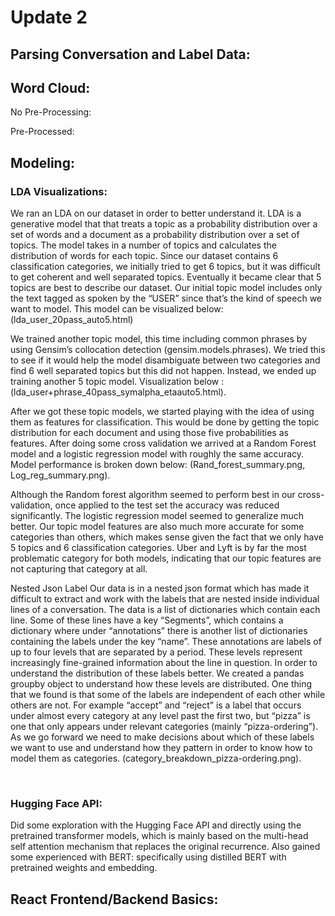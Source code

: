 # Update 2

## Parsing Conversation and Label Data:

## Word Cloud:
No Pre-Processing:

Pre-Processed:

## Modeling:

### LDA Visualizations:

We ran an LDA on our dataset in order to better understand it. LDA is a generative model that that treats a topic as a probability distribution over a set of words and a document as a probability distribution over a set of topics. The model takes in a number of topics and calculates the distribution of words for each topic. Since our dataset contains 6 classification categories, we initially tried to get 6 topics, but it was difficult to get coherent and well separated topics. Eventually it became clear that 5 topics are best to describe our dataset. Our initial topic model includes only the text tagged as spoken by the “USER” since that’s the kind of speech we want to model. This model can be visualized below: (lda_user_20pass_auto5.html)
      
We trained another topic model, this time including common phrases by using Gensim’s collocation detection (gensim.models.phrases). We tried this to see if it would help the model disambiguate between two categories and find 6 well separated topics but this did not happen. Instead, we ended up training another 5 topic model. Visualization below :(lda_user+phrase_40pass_symalpha_etaauto5.html).
      
After we got these topic models, we started playing with the idea of using them as features for classification. This would be done by getting the topic distribution for each document and using those five probabilities as features. After doing some cross validation we arrived at a Random Forest model and a logistic regression model with roughly the same accuracy. Model performance is broken down below: (Rand_forest_summary.png, Log_reg_summary.png).
      
Although the Random forest algorithm seemed to perform best in our cross-validation, once applied to the test set the accuracy was reduced significantly. The logistic regression model seemed to generalize much better. Our topic model features are also much more accurate for some categories than others, which makes sense given the fact that we only have 5 topics and 6 classification categories. Uber and Lyft is by far the most problematic category for both models, indicating that our topic features are not capturing that category at all.
      
Nested Json Label
Our data is in a nested json format which has made it difficult to extract and work with the labels that are nested inside individual lines of a conversation. The data is a list of dictionaries which contain each line. Some of these lines have a key “Segments”, which contains a dictionary where under “annotations” there is another list of dictionaries containing the labels under the key “name”. These annotations are labels of up to four levels that are separated by a period. These levels represent increasingly fine-grained information about the line in question. In order to understand the distribution of these labels better. We created a pandas groupby object to understand how these levels are distributed. One thing that we found is that some of the labels are independent of each other while others are not. For example “accept” and “reject” is a label that occurs under almost every category at any level past the first two, but “pizza” is one that only appears under relevant categories (mainly “pizza-ordering”). As we go forward we need to make decisions about which of these labels we want to use and understand how they pattern in order to know how to model them as categories. (category_breakdown_pizza-ordering.png).

<link rel="stylesheet" type="text/css" href="https://cdn.rawgit.com/bmabey/pyLDAvis/files/ldavis.v1.0.0.css">
​
​
<div id="ldavis_el22271404786905589128431043264" markdown="1"></div>
<script type="text/javascript">
​
var ldavis_el22271404786905589128431043264_data = {"mdsDat": {"x": [-0.05946893421211842, 0.14994697857367012, -0.15476574418095784, 0.011776586641897324, 0.05251111317750878], "y": [0.15854814763869787, -0.05900753669108432, -0.12247632625544343, 0.04622193207234371, -0.02328621676451388], "topics": [1, 2, 3, 4, 5], "cluster": [1, 1, 1, 1, 1], "Freq": [43.68334054416507, 25.439126511431088, 12.146479602150723, 10.60639996315695, 8.124653379096172]}, "tinfo": {"Term": ["uber", "ride", "pizza", "order", "car", "appointment", "tickets", "auto", "movie", "pm", "solutions", "intelligent", "go", "restaurant", "tonight", "large", "lyft", "milk", "see", "much", "take", "table", "showing", "xl", "schedule", "two", "starbucks", "uberx", "get", "theater", "pizza", "milk", "starbucks", "pepperoni", "latte", "iced", "grande", "cream", "cheese", "caramel", "almond", "crust", "large", "mocha", "venti", "sausage", "pizzas", "sauce", "party", "drink", "whipped", "coffee", "white", "statesboro", "onions", "coconut", "bacon", "peppers", "special", "extra", "add", "reservation", "booth", "order", "table", "italian", "restaurant", "pm", "one", "thank", "people", "place", "two", "make", "get", "great", "good", "correct", "let", "go", "oh", "sounds", "fine", "tonight", "sure", "book", "much", "brakes", "noise", "solutions", "intelligent", "auto", "toyota", "camry", "turn", "slot", "appointment", "tires", "sooner", "mechanic", "karen", "alfred", "engine", "weird", "loud", "ford", "tire", "contact", "bmw", "issues", "clients", "jeff", "sometime", "nissan", "needs", "cant", "range", "brake", "bob", "car", "making", "schedule", "fee", "repair", "oil", "number", "light", "coming", "work", "shop", "bring", "anything", "today", "tomorrow", "check", "make", "think", "know", "get", "see", "well", "great", "going", "thank", "time", "soon", "good", "right", "book", "pm", "fine", "hey", "go", "uber", "ride", "pool", "uberx", "uberxl", "select", "lyft", "shared", "estimated", "airport", "fare", "xl", "uberpool", "cheapest", "plaza", "international", "university", "mall", "va", "deco", "travel", "rides", "destination", "luxury", "dropped", "riverside", "offered", "virginia", "vienna", "tysons", "papa", "center", "driver", "black", "hotel", "long", "ga", "cost", "st", "lux", "trip", "san", "go", "much", "take", "option", "options", "price", "order", "fine", "get", "thank", "pick", "book", "time", "wait", "one", "great", "let", "showing", "tickets", "ticket", "wheel", "captain", "movie", "theater", "row", "showtimes", "initial", "imax", "cinema", "netflix", "dumbo", "train", "dragon", "serious", "digital", "slow", "watch", "pork", "world", "enjoy", "tonys", "screen", "pines", "pembroke", "lego", "anytime", "matinee", "buy", "adults", "seats", "movies", "purchase", "amc", "show", "eight", "tonight", "marvel", "see", "available", "pm", "friend", "times", "time", "two", "evening", "something", "ahead", "great", "sounds", "go", "one", "good", "book", "really", "fine", "tomorrow", "take", "thank", "think", "get", "well", "hungry", "sacramento", "acting", "client", "concerned", "maggie", "bay", "filling", "syracuse", "self", "junction", "fireplace", "attention", "terrible", "possibly", "de", "anyways", "nv", "sheraton", "dash", "rotated", "completely", "lunch", "japanese", "shoes", "spyglass", "briefing", "knocking", "lasalle", "taco", "quality", "ago", "every", "serve", "type", "immediately", "hit", "car", "restaurant", "get", "say", "meeting", "set", "call", "take", "food", "one", "schedule", "give", "book", "difference", "seafood", "pm", "great", "drive", "really", "look", "hi", "much", "right", "bar", "table", "fine", "time", "thank", "make", "let", "appointment", "also", "good"], "Freq": [122.0, 123.0, 237.0, 290.0, 188.0, 156.0, 76.0, 121.0, 65.0, 284.0, 101.0, 99.0, 212.0, 118.0, 85.0, 116.0, 40.0, 99.0, 112.0, 145.0, 143.0, 122.0, 28.0, 33.0, 67.0, 119.0, 78.0, 29.0, 286.0, 28.0, 236.5674788409704, 98.36980344315894, 77.79414551749059, 45.99914562251783, 40.39008333248954, 37.588909786133826, 37.58804196849732, 37.585834533776854, 36.6490632857964, 35.718745667563496, 34.78426252467536, 41.192247509099175, 114.21845136910176, 30.10758594786726, 29.173963288945462, 27.30057235550136, 27.299313408789242, 26.366893471774944, 26.354922477504587, 25.42979465319367, 24.497208486322236, 68.19782787121956, 22.625680305100722, 22.619378237869974, 22.604745121328754, 20.7578360708601, 20.75543307160183, 30.6692595232253, 19.813791044351685, 76.41899924612437, 58.992385066658315, 126.31871379894639, 31.665866186103745, 246.20795007076424, 108.34477803664042, 39.70363224834208, 89.73496417966322, 176.9768129620338, 118.94007356581078, 160.70797507016428, 59.88959605319764, 50.25938218341165, 77.54251262669759, 105.81658813949251, 132.43249149269715, 116.18340561914592, 89.24763690790829, 63.193629584723425, 75.01535922160004, 94.5366309416956, 55.115978134999864, 69.85123314520087, 68.63052418933883, 53.364707477187764, 54.697127786157154, 61.326027361598335, 52.22914243197235, 20.16099022936171, 30.442953940290693, 97.60911405882159, 95.85197637272073, 116.11998393699639, 22.357013730371456, 13.724512669712444, 15.3857484511147, 11.099117951366074, 148.20014052691482, 10.171204456404247, 18.520614386348978, 18.496334972629374, 9.290285257912535, 9.289534311519272, 30.948976498149822, 12.613502072730075, 9.26916266623475, 23.21032514989722, 14.014625683051877, 7.4061479448616545, 6.557343627290522, 6.556827574081883, 6.55661830560831, 6.552904857898689, 6.545979067939975, 7.337771250615614, 8.115037069316182, 5.646617551366526, 5.645213530740261, 10.310643456973844, 7.968427420437842, 149.4407068157744, 27.52204722434622, 53.04744543560003, 13.82616732204171, 19.76665012742263, 22.334875403619563, 42.19338157858506, 21.23352105191776, 18.934303992320704, 54.983221523998786, 23.30578574012775, 26.66295316169357, 36.60013638544868, 58.40752568851486, 55.23404758451384, 31.805479617796337, 77.48008353851911, 46.29492123143397, 42.08672868400604, 79.77218547001469, 44.41417563360953, 41.258147957833366, 60.999368406729275, 33.48236640326973, 61.27138325609232, 44.969858881483006, 27.851398788278054, 41.42419039105527, 32.936847624112644, 37.430872434539644, 39.140091910977546, 31.438727364492387, 29.130652696442482, 30.23858548090877, 121.09105539776164, 119.33271511163099, 20.24405528556892, 27.736328867180152, 8.99508534981551, 8.193518990887402, 37.22495739968267, 7.385517653774086, 5.781567223996796, 20.829450015965573, 13.005181316034683, 29.273151469701013, 5.649387116741624, 14.53803838958834, 4.176802480934846, 4.170927598030573, 4.150289378409955, 18.03613929630465, 3.373632305483236, 3.3730698311568115, 3.372717392560738, 3.3717243110007304, 3.3679477462181153, 3.3603215459699958, 3.352069316894521, 2.570727563535515, 2.5707153284444266, 2.570712609535296, 2.5707122696716547, 2.570709550762524, 4.955155473431873, 7.854413245463543, 11.618049615161965, 16.76856618663851, 8.975575137620513, 30.634699595107914, 10.4952658937085, 21.476554467448352, 17.64475504584197, 7.3080824420029735, 8.193527147614795, 6.994524246498948, 59.71230712012521, 44.60283152016293, 39.63672224157054, 11.581279088077668, 15.407075158323353, 12.82953842673351, 42.83980927250912, 27.212367888592848, 34.87224726411475, 33.83729994131209, 15.817262024879756, 20.663143860619403, 18.026474933799392, 11.98036464865321, 14.490801421805212, 13.096737862103641, 12.659061464780766, 27.130103500301384, 72.46786402065752, 13.080692072415287, 7.89727820614478, 7.792846667976886, 58.43656159342789, 25.600701944105545, 4.813768564522498, 4.80988738604683, 4.022383571511007, 4.006678420499205, 4.632710015743318, 5.948782380380834, 3.9416418232054915, 3.261717402785828, 3.261715028613339, 3.258503070007883, 3.250453438185432, 3.2454044636169557, 8.82666998788577, 2.4852166906482207, 2.484990402332905, 2.4842563378765994, 2.4841551387742746, 2.4816134387394944, 2.480143825969078, 2.4801430840401752, 2.4777420537253416, 2.4673161720134065, 2.466671139025422, 10.128602077953005, 5.4090160457368635, 8.26861065421747, 11.06608325890563, 4.634395084667071, 8.24574974732516, 6.1776460793033445, 6.641851406783392, 27.77643872189607, 5.945590899013092, 29.955140841124805, 30.64805970111746, 50.657756375091445, 8.285861985062445, 11.326138242439674, 27.505709458853477, 24.34255196889978, 10.880128572911925, 14.597099782581257, 12.414577619818436, 30.824097468626466, 21.613884663559357, 26.097753947964772, 22.82379382797014, 21.25423789247534, 19.376389723910254, 12.138000769936525, 15.381865879466213, 12.603197314430545, 13.197421824073905, 14.079794900308398, 11.80702213165183, 13.809212835960095, 10.865520289589835, 5.606187091254533, 5.575817456103124, 4.923816907635464, 3.556994640891993, 2.8712790507299566, 2.870136938575032, 2.8634256656774038, 2.18844715736036, 2.187943163999001, 2.1878335903408255, 2.187783122805317, 2.187578297357151, 2.187529648471571, 2.1873114104801843, 2.186848109410969, 2.1865812225340022, 2.1861545217945926, 2.186024260993484, 2.1851206193103976, 2.1843056368113123, 2.176640027363849, 2.1643316319808714, 7.652631561575527, 1.5050151095144495, 1.5050084032428392, 1.5050078349147367, 1.5050074939178752, 1.5049506611076182, 1.504844042755576, 1.504832107865422, 2.8719637724279328, 3.5510042353596645, 2.9455615797170167, 7.249811059711042, 4.848102419161169, 3.451973063486853, 2.183453144657457, 30.73012794018182, 17.913183477774922, 25.738581326581926, 5.02117696755548, 6.614552547820129, 7.3851177050459285, 8.669083190384487, 13.641139332703606, 6.509836048940448, 14.71670799607941, 9.301772404589302, 7.626650783363404, 12.766934317355634, 4.055676180473155, 4.175139202295838, 16.530858584380788, 14.231404900032745, 6.22491816726023, 7.992893688546488, 5.568798376705144, 8.823343805271323, 9.879964864369928, 8.37915401882705, 5.3773104524500495, 8.594343952934203, 8.496314175178119, 8.17824867058113, 9.325745847943148, 8.402999247360956, 7.735144618144005, 6.52220741507719, 5.674236424943847, 5.63938018041951], "Total": [122.0, 123.0, 237.0, 290.0, 188.0, 156.0, 76.0, 121.0, 65.0, 284.0, 101.0, 99.0, 212.0, 118.0, 85.0, 116.0, 40.0, 99.0, 112.0, 145.0, 143.0, 122.0, 28.0, 33.0, 67.0, 119.0, 78.0, 29.0, 286.0, 28.0, 237.37344873250757, 99.00653800100679, 78.43372689819621, 46.6396796478728, 41.02955229909268, 38.224855758993066, 38.224720812688304, 38.22438165216138, 37.288773815626875, 36.35464036172991, 35.419642788725874, 41.94568955164538, 116.50320578988254, 30.74392424156545, 29.809068360709844, 27.938005799242372, 27.93804907160836, 27.003366068485132, 27.00093135549812, 26.06812174611654, 25.133320801958067, 69.97538829818667, 23.26289765346452, 23.2615693905309, 23.2599002055785, 21.393085597848973, 21.392675524465748, 31.62628325580813, 20.455731340814808, 79.04319752935106, 61.50377957256911, 138.9749370857267, 33.33790392730538, 290.0684662191976, 122.09658794919505, 43.59713212600183, 118.6204286773955, 284.42258076001224, 183.6095583283266, 279.22219901582025, 78.81986613048501, 63.333030606220916, 119.76588670795473, 199.88165417623486, 286.62471838936864, 235.33501425663803, 166.78390609994733, 94.86900210233267, 134.34531034400587, 212.49138367965716, 78.5141731638464, 128.45914492582855, 151.1597994970684, 85.61097491159306, 96.61092422050555, 151.56336769802328, 145.23650659370702, 20.846622913099097, 31.622376409664206, 101.73934865498939, 99.93492006628615, 121.44279093908389, 23.44805713283121, 14.454838936062155, 16.260568083226627, 11.750138918684202, 156.91002564629082, 10.833890770887754, 19.754863533583396, 19.74952670502277, 9.930225535221377, 9.930071714866694, 33.110739171164916, 13.495294609694511, 9.926985684304958, 25.157333253118022, 15.226910949915478, 8.09480902868395, 7.19750588306864, 7.197403204571237, 7.197365561526099, 7.196778474035902, 7.195650369570103, 8.08368742532756, 8.977565245357834, 6.286636190290669, 6.286345798854665, 11.55268724635528, 8.91717013712194, 188.9430208440126, 32.61300348118496, 67.51650033667488, 15.980200242288461, 23.48897106241078, 26.861166968918084, 55.61975126078215, 26.007126158256263, 23.52482129483474, 81.451165153418, 30.104591936759522, 35.89669245336951, 53.263763939221725, 94.87825721562493, 102.54816729490334, 48.75448917541, 199.88165417623486, 105.57019869037057, 94.50736388385288, 286.62471838936864, 112.477958707682, 105.3802786303839, 235.33501425663803, 70.81111633178321, 279.22219901582025, 138.7284795739899, 50.264402553046466, 166.78390609994733, 92.79580745336521, 151.56336769802328, 284.42258076001224, 151.1597994970684, 88.0923413961219, 212.49138367965716, 122.79577803514218, 123.19996908487622, 20.90825432562295, 29.547285008021895, 9.659977546219809, 8.856284932717895, 40.54129394635233, 8.052211916008341, 6.445833893461515, 23.308489890363916, 14.612005811265488, 33.250007261561215, 6.425927249386652, 16.834608683614796, 4.839120779301023, 4.838227324717042, 4.834907674942424, 21.265432915905464, 4.035562589498678, 4.035522978898167, 4.03547190408011, 4.0351659764975745, 4.03521581846613, 4.035206266091812, 4.037752499362232, 3.232128291860583, 3.2321248043133375, 3.2321295994651753, 3.232130563472581, 3.23213025300508, 6.328331225920967, 11.242011685994404, 17.554891886871683, 27.584304690678053, 14.107120446819778, 62.097059737686685, 17.82886961986449, 45.8272571186341, 35.8115472201609, 11.46177075525841, 13.409510975094987, 10.836583507822391, 212.49138367965716, 145.23650659370702, 143.09207837991477, 23.639856362552425, 41.00843141375895, 30.954053988337805, 290.0684662191976, 151.1597994970684, 286.62471838936864, 279.22219901582025, 65.75364214650554, 151.56336769802328, 138.7284795739899, 39.985319985906166, 183.6095583283266, 235.33501425663803, 134.34531034400587, 28.047390347625985, 76.2376053405238, 14.082092842643428, 8.590646036189941, 8.614971612885189, 65.09850403386825, 28.613845700339205, 5.482435087103384, 5.48175922889831, 4.706169663969981, 4.702296543647593, 5.471975614684465, 7.049892122193424, 4.722071765222208, 3.9287242550290413, 3.928724622128807, 3.928812758036472, 3.9290312199874022, 3.929719491077009, 10.9688217735371, 3.1519692765897904, 3.1519616488117985, 3.1520256170622654, 3.1519514685983485, 3.1521290984272228, 3.1517759202106923, 3.1517757000059055, 3.1530430885363354, 3.1548214004650292, 3.155400584181515, 13.721843118106314, 7.229984627825928, 12.018707214977715, 17.321086389596097, 6.446695491563703, 12.722526261273952, 9.836842143013795, 11.512206497856166, 85.61097491159306, 10.725807399227909, 112.477958707682, 116.74911101288576, 284.42258076001224, 17.58360201520798, 30.650332804937936, 138.7284795739899, 119.76588670795473, 30.312193205281446, 54.166155647747864, 40.88283776028152, 235.33501425663803, 128.45914492582855, 212.49138367965716, 183.6095583283266, 166.78390609994733, 151.56336769802328, 63.56877783368394, 151.1597994970684, 102.54816729490334, 143.09207837991477, 279.22219901582025, 105.57019869037057, 286.62471838936864, 105.3802786303839, 6.296117153660147, 6.301228300372397, 5.611837687520017, 4.2430459153428375, 3.5590879443724863, 3.559249169345196, 3.5603685538325562, 2.8745713762680047, 2.874609090835243, 2.874650039674799, 2.8746244599828437, 2.874651384549326, 2.8747420894539966, 2.8747052170897023, 2.8748886200429737, 2.874775029601708, 2.874767458945965, 2.8747916176893553, 2.8749122834581966, 2.8751128549801157, 2.8769705575985203, 2.878986410947084, 10.971416393371337, 2.1902564363169432, 2.1902587394957695, 2.190258902790853, 2.190258919945392, 2.1902635105231445, 2.190266004844091, 2.190268685885913, 4.468015018844016, 5.980754662533715, 5.355389682649701, 17.912668372947792, 10.983817214326368, 7.009260895400653, 3.6780201450795804, 188.9430208440126, 118.6204286773955, 286.62471838936864, 13.902687421560769, 25.191754038737546, 32.13058167873984, 44.95583360916413, 143.09207837991477, 29.616011452015982, 183.6095583283266, 67.51650033667488, 43.50645335808096, 151.56336769802328, 11.387098448539284, 12.20455798724823, 284.42258076001224, 235.33501425663803, 33.24447939309749, 63.56877783368394, 25.33889166937889, 94.94490447822207, 145.23650659370702, 92.79580745336521, 24.351376934963834, 122.09658794919505, 151.1597994970684, 138.7284795739899, 279.22219901582025, 199.88165417623486, 134.34531034400587, 156.91002564629082, 76.63253769663689, 166.78390609994733], "Category": ["Default", "Default", "Default", "Default", "Default", "Default", "Default", "Default", "Default", "Default", "Default", "Default", "Default", "Default", "Default", "Default", "Default", "Default", "Default", "Default", "Default", "Default", "Default", "Default", "Default", "Default", "Default", "Default", "Default", "Default", "Topic1", "Topic1", "Topic1", "Topic1", "Topic1", "Topic1", "Topic1", "Topic1", "Topic1", "Topic1", "Topic1", "Topic1", "Topic1", "Topic1", "Topic1", "Topic1", "Topic1", "Topic1", "Topic1", "Topic1", "Topic1", "Topic1", "Topic1", "Topic1", "Topic1", "Topic1", "Topic1", "Topic1", "Topic1", "Topic1", "Topic1", "Topic1", "Topic1", "Topic1", "Topic1", "Topic1", "Topic1", "Topic1", "Topic1", "Topic1", "Topic1", "Topic1", "Topic1", "Topic1", "Topic1", "Topic1", "Topic1", "Topic1", "Topic1", "Topic1", "Topic1", "Topic1", "Topic1", "Topic1", "Topic1", "Topic1", "Topic1", "Topic2", "Topic2", "Topic2", "Topic2", "Topic2", "Topic2", "Topic2", "Topic2", "Topic2", "Topic2", "Topic2", "Topic2", "Topic2", "Topic2", "Topic2", "Topic2", "Topic2", "Topic2", "Topic2", "Topic2", "Topic2", "Topic2", "Topic2", "Topic2", "Topic2", "Topic2", "Topic2", "Topic2", "Topic2", "Topic2", "Topic2", "Topic2", "Topic2", "Topic2", "Topic2", "Topic2", "Topic2", "Topic2", "Topic2", "Topic2", "Topic2", "Topic2", "Topic2", "Topic2", "Topic2", "Topic2", "Topic2", "Topic2", "Topic2", "Topic2", "Topic2", "Topic2", "Topic2", "Topic2", "Topic2", "Topic2", "Topic2", "Topic2", "Topic2", "Topic2", "Topic2", "Topic2", "Topic2", "Topic2", "Topic2", "Topic2", "Topic3", "Topic3", "Topic3", "Topic3", "Topic3", "Topic3", "Topic3", "Topic3", "Topic3", "Topic3", "Topic3", "Topic3", "Topic3", "Topic3", "Topic3", "Topic3", "Topic3", "Topic3", "Topic3", "Topic3", "Topic3", "Topic3", "Topic3", "Topic3", "Topic3", "Topic3", "Topic3", "Topic3", "Topic3", "Topic3", "Topic3", "Topic3", "Topic3", "Topic3", "Topic3", "Topic3", "Topic3", "Topic3", "Topic3", "Topic3", "Topic3", "Topic3", "Topic3", "Topic3", "Topic3", "Topic3", "Topic3", "Topic3", "Topic3", "Topic3", "Topic3", "Topic3", "Topic3", "Topic3", "Topic3", "Topic3", "Topic3", "Topic3", "Topic3", "Topic4", "Topic4", "Topic4", "Topic4", "Topic4", "Topic4", "Topic4", "Topic4", "Topic4", "Topic4", "Topic4", "Topic4", "Topic4", "Topic4", "Topic4", "Topic4", "Topic4", "Topic4", "Topic4", "Topic4", "Topic4", "Topic4", "Topic4", "Topic4", "Topic4", "Topic4", "Topic4", "Topic4", "Topic4", "Topic4", "Topic4", "Topic4", "Topic4", "Topic4", "Topic4", "Topic4", "Topic4", "Topic4", "Topic4", "Topic4", "Topic4", "Topic4", "Topic4", "Topic4", "Topic4", "Topic4", "Topic4", "Topic4", "Topic4", "Topic4", "Topic4", "Topic4", "Topic4", "Topic4", "Topic4", "Topic4", "Topic4", "Topic4", "Topic4", "Topic4", "Topic4", "Topic4", "Topic4", "Topic4", "Topic5", "Topic5", "Topic5", "Topic5", "Topic5", "Topic5", "Topic5", "Topic5", "Topic5", "Topic5", "Topic5", "Topic5", "Topic5", "Topic5", "Topic5", "Topic5", "Topic5", "Topic5", "Topic5", "Topic5", "Topic5", "Topic5", "Topic5", "Topic5", "Topic5", "Topic5", "Topic5", "Topic5", "Topic5", "Topic5", "Topic5", "Topic5", "Topic5", "Topic5", "Topic5", "Topic5", "Topic5", "Topic5", "Topic5", "Topic5", "Topic5", "Topic5", "Topic5", "Topic5", "Topic5", "Topic5", "Topic5", "Topic5", "Topic5", "Topic5", "Topic5", "Topic5", "Topic5", "Topic5", "Topic5", "Topic5", "Topic5", "Topic5", "Topic5", "Topic5", "Topic5", "Topic5", "Topic5", "Topic5", "Topic5", "Topic5", "Topic5", "Topic5", "Topic5", "Topic5"], "logprob": [30.0, 29.0, 28.0, 27.0, 26.0, 25.0, 24.0, 23.0, 22.0, 21.0, 20.0, 19.0, 18.0, 17.0, 16.0, 15.0, 14.0, 13.0, 12.0, 11.0, 10.0, 9.0, 8.0, 7.0, 6.0, 5.0, 4.0, 3.0, 2.0, 1.0, -3.792799949645996, -4.670300006866455, -4.90500020980835, -5.4303998947143555, -5.560500144958496, -5.632400035858154, -5.632400035858154, -5.632400035858154, -5.657700061798096, -5.6834001541137695, -5.70989990234375, -5.540800094604492, -4.520999908447266, -5.854300022125244, -5.885799884796143, -5.952199935913086, -5.952199935913086, -5.986999988555908, -5.987400054931641, -6.023099899291992, -6.060500144958496, -5.036600112915039, -6.139999866485596, -6.1402997970581055, -6.140900135040283, -6.226099967956543, -6.22629976272583, -5.8358001708984375, -6.27269983291626, -4.922800064086914, -5.181700229644775, -4.420300006866455, -5.803800106048584, -3.7528998851776123, -4.573699951171875, -5.577600002288818, -4.762199878692627, -4.083000183105469, -4.480400085449219, -4.179500102996826, -5.166600227355957, -5.341899871826172, -4.908199787139893, -4.597400188446045, -4.373000144958496, -4.503900051116943, -4.767600059509277, -5.1128997802734375, -4.941400051116943, -4.710100173950195, -5.249599933624268, -5.012700080871582, -5.030300140380859, -5.281899929046631, -5.257299900054932, -5.142899990081787, -5.303400039672852, -5.714600086212158, -5.302499771118164, -4.137400150299072, -4.155600070953369, -3.9637999534606934, -5.611199855804443, -6.0991997718811035, -5.984899997711182, -6.311500072479248, -3.7197999954223633, -6.398799896240234, -5.799499988555908, -5.80079984664917, -6.4893999099731445, -6.489500045776367, -5.285999774932861, -6.183599948883057, -6.491700172424316, -5.573800086975098, -6.0782999992370605, -6.716100215911865, -6.837800025939941, -6.837900161743164, -6.837900161743164, -6.838500022888184, -6.8394999504089355, -6.725299835205078, -6.62470006942749, -6.987299919128418, -6.987599849700928, -6.385200023651123, -6.642899990081787, -3.7114999294281006, -5.40339994430542, -4.747200012207031, -6.091800212860107, -5.734399795532227, -5.612199783325195, -4.976099967956543, -5.662799835205078, -5.777400016784668, -4.711400032043457, -5.569699764251709, -5.435100078582764, -5.118299961090088, -4.650899887084961, -4.7067999839782715, -5.258699893951416, -4.3684000968933105, -4.883399963378906, -4.978700160980225, -4.339200019836426, -4.924799919128418, -4.998499870300293, -4.607500076293945, -5.207399845123291, -4.603099822998047, -4.912399768829346, -5.391499996185303, -4.994500160217285, -5.223800182342529, -5.095900058746338, -5.051199913024902, -5.270299911499023, -5.34660005569458, -5.309299945831299, -3.1826000213623047, -3.197200059890747, -4.97130012512207, -4.656400203704834, -5.78249979019165, -5.875800132751465, -4.362199783325195, -5.979599952697754, -6.2245001792907715, -4.942800045013428, -5.41379976272583, -4.602499961853027, -6.247600078582764, -5.3024001121521, -6.549600124359131, -6.551000118255615, -6.556000232696533, -5.0868000984191895, -6.7631001472473145, -6.763299942016602, -6.763400077819824, -6.763700008392334, -6.764800071716309, -6.767099857330322, -6.769599914550781, -7.034900188446045, -7.034999847412109, -7.034999847412109, -7.034999847412109, -7.034999847412109, -6.378699779510498, -5.918099880218506, -5.526599884033203, -5.159599781036377, -5.784599781036377, -4.557000160217285, -5.628200054168701, -4.912199974060059, -5.108699798583984, -5.990200042724609, -5.875800132751465, -6.033999919891357, -3.8896000385284424, -4.181300163269043, -4.2993998527526855, -5.529699802398682, -5.24429988861084, -5.4274001121521, -4.221700191497803, -4.67549991607666, -4.4274001121521, -4.457600116729736, -5.2179999351501465, -4.950799942016602, -5.087299823760986, -5.4959001541137695, -5.305600166320801, -5.406799793243408, -5.440800189971924, -4.542900085449219, -3.5604000091552734, -5.27239990234375, -5.7769999504089355, -5.790299892425537, -3.775599956512451, -4.600900173187256, -6.27209997177124, -6.272900104522705, -6.451700210571289, -6.455599784851074, -6.310400009155273, -6.060400009155273, -6.4720001220703125, -6.661300182342529, -6.661300182342529, -6.662300109863281, -6.66480016708374, -6.666299819946289, -5.665800094604492, -6.933199882507324, -6.933300018310547, -6.933599948883057, -6.933599948883057, -6.934599876403809, -6.935200214385986, -6.935200214385986, -6.936200141906738, -6.940400123596191, -6.940700054168701, -5.528200149536133, -6.1554999351501465, -5.731100082397461, -5.439700126647949, -6.309999942779541, -5.73390007019043, -6.022600173950195, -5.950200080871582, -4.519400119781494, -6.0609002113342285, -4.443900108337402, -4.421000003814697, -3.9184999465942383, -5.729000091552734, -5.416399955749512, -4.529200077056885, -4.651299953460693, -5.456600189208984, -5.162700176239014, -5.324699878692627, -4.415299892425537, -4.770199775695801, -4.581699848175049, -4.715799808502197, -4.7870001792907715, -4.879499912261963, -5.3471999168396, -5.110400199890137, -5.309599876403809, -5.263500213623047, -5.198800086975098, -5.374899864196777, -5.218200206756592, -5.458000183105469, -5.853099822998047, -5.85860013961792, -5.982900142669678, -6.30810022354126, -6.522200107574463, -6.522600173950195, -6.525000095367432, -6.793799877166748, -6.794000148773193, -6.794099807739258, -6.794099807739258, -6.7941999435424805, -6.7941999435424805, -6.794300079345703, -6.79449987411499, -6.7947001457214355, -6.794899940490723, -6.794899940490723, -6.795300006866455, -6.7957000732421875, -6.799200057983398, -6.804900169372559, -5.541900157928467, -7.1682000160217285, -7.1682000160217285, -7.1682000160217285, -7.1682000160217285, -7.1682000160217285, -7.168300151824951, -7.168300151824951, -6.521999835968018, -6.309800148010254, -6.496699810028076, -5.5960001945495605, -5.9984002113342285, -6.338099956512451, -6.79610013961792, -4.151800155639648, -4.691500186920166, -4.328999996185303, -5.9633002281188965, -5.687699794769287, -5.577499866485596, -5.417200088500977, -4.963900089263916, -5.703700065612793, -4.888000011444092, -5.346799850463867, -5.545400142669678, -5.030099868774414, -6.1768999099731445, -6.147900104522705, -4.7718000411987305, -4.921500205993652, -5.7484002113342285, -5.4984002113342285, -5.859799861907959, -5.399600028991699, -5.286499977111816, -5.451300144195557, -5.894800186157227, -5.425899982452393, -5.437399864196777, -5.475500106811523, -5.344200134277344, -5.448400020599365, -5.531199932098389, -5.7017998695373535, -5.841100215911865, -5.8471999168396], "loglift": [30.0, 29.0, 28.0, 27.0, 26.0, 25.0, 24.0, 23.0, 22.0, 21.0, 20.0, 19.0, 18.0, 17.0, 16.0, 15.0, 14.0, 13.0, 12.0, 11.0, 10.0, 9.0, 8.0, 7.0, 6.0, 5.0, 4.0, 3.0, 2.0, 1.0, 0.8248, 0.8218, 0.82, 0.8144, 0.8125, 0.8114, 0.8114, 0.8114, 0.8109, 0.8106, 0.8101, 0.8101, 0.8084, 0.8073, 0.8067, 0.8051, 0.8051, 0.8044, 0.804, 0.8034, 0.8026, 0.8025, 0.8004, 0.8002, 0.7996, 0.7981, 0.798, 0.7975, 0.7963, 0.7944, 0.7865, 0.7327, 0.7767, 0.6643, 0.7087, 0.7347, 0.5491, 0.3538, 0.394, 0.2758, 0.5535, 0.597, 0.3935, 0.1922, 0.0561, 0.1224, 0.2029, 0.4219, 0.2455, 0.0183, 0.4744, 0.219, 0.0386, 0.3555, 0.2593, -0.0766, -0.1945, 1.3354, 1.3309, 1.3274, 1.3272, 1.3241, 1.3212, 1.317, 1.3136, 1.3119, 1.3118, 1.3058, 1.3044, 1.3033, 1.3023, 1.3022, 1.3014, 1.3013, 1.3003, 1.2883, 1.2859, 1.28, 1.2757, 1.2757, 1.2756, 1.2752, 1.2743, 1.2721, 1.2679, 1.2615, 1.2613, 1.2551, 1.2564, 1.1343, 1.1992, 1.1277, 1.2241, 1.1963, 1.1843, 1.0926, 1.1661, 1.1518, 0.9759, 1.1129, 1.0715, 0.9937, 0.8837, 0.7501, 0.9417, 0.4212, 0.5445, 0.5599, 0.0899, 0.4397, 0.4312, 0.0187, 0.6199, -0.1478, 0.2424, 0.7785, -0.024, 0.3331, -0.0296, -0.6144, -0.2014, 0.2623, -0.5809, 2.0942, 2.0762, 2.0758, 2.0449, 2.0368, 2.0303, 2.0228, 2.0217, 1.9994, 1.9957, 1.9916, 1.9807, 1.9793, 1.9615, 1.9609, 1.9597, 1.9554, 1.9434, 1.929, 1.9288, 1.9287, 1.9285, 1.9274, 1.9251, 1.922, 1.8792, 1.8792, 1.8792, 1.8792, 1.8792, 1.8635, 1.7495, 1.6954, 1.6104, 1.656, 1.4016, 1.5782, 1.3502, 1.4003, 1.6581, 1.6155, 1.6703, 0.8388, 0.9276, 0.8244, 1.3946, 1.1292, 1.2274, 0.1955, 0.3935, 0.0016, -0.0023, 0.6833, 0.1155, 0.0675, 0.9029, -0.4312, -0.7805, -0.2539, 2.2105, 2.193, 2.1699, 2.1596, 2.1434, 2.1358, 2.1324, 2.1136, 2.113, 2.0867, 2.0836, 2.0772, 2.0739, 2.0631, 2.0577, 2.0577, 2.0566, 2.0541, 2.0524, 2.0264, 2.006, 2.006, 2.0056, 2.0056, 2.0045, 2.0041, 2.0041, 2.0027, 1.9979, 1.9975, 1.9401, 1.9535, 1.8697, 1.7957, 1.9137, 1.81, 1.7785, 1.6937, 1.1181, 1.6537, 0.9207, 0.9063, 0.5183, 1.4913, 1.2482, 0.6256, 0.6504, 1.2191, 0.9325, 1.0519, 0.211, 0.4614, 0.1467, 0.1587, 0.1836, 0.1868, 0.5879, -0.0414, 0.1473, -0.1398, -0.7436, 0.053, -0.7891, -0.0283, 2.3942, 2.388, 2.3795, 2.3339, 2.2955, 2.2951, 2.2924, 2.2376, 2.2373, 2.2372, 2.2372, 2.2371, 2.2371, 2.237, 2.2367, 2.2366, 2.2364, 2.2364, 2.2359, 2.2355, 2.2313, 2.2249, 2.15, 2.1351, 2.135, 2.135, 2.135, 2.135, 2.1349, 2.1349, 2.0683, 1.989, 1.9125, 1.6057, 1.6924, 1.802, 1.9888, 0.6941, 0.6199, 0.1001, 1.4918, 1.173, 1.0399, 0.8643, 0.1599, 0.9953, -0.0136, 0.5281, 0.769, 0.0361, 1.4779, 1.4376, -0.335, -0.2953, 0.8349, 0.4367, 0.9951, 0.1344, -0.1776, 0.1056, 0.9999, -0.1434, -0.3684, -0.3208, -0.889, -0.6589, -0.3444, -0.6702, -0.0928, -0.8767]}, "token.table": {"Topic": [5, 1, 2, 1, 4, 1, 3, 5, 1, 2, 3, 4, 5, 1, 3, 5, 2, 1, 1, 2, 3, 4, 5, 2, 3, 4, 1, 2, 3, 4, 5, 4, 5, 2, 4, 5, 5, 2, 4, 5, 1, 2, 3, 4, 5, 1, 1, 2, 3, 4, 5, 5, 1, 3, 5, 2, 2, 1, 2, 3, 4, 5, 1, 4, 2, 5, 2, 5, 2, 4, 5, 1, 2, 4, 1, 2, 3, 4, 5, 2, 2, 4, 2, 3, 4, 5, 1, 1, 3, 4, 5, 3, 4, 1, 2, 3, 4, 5, 1, 4, 5, 2, 1, 1, 2, 1, 2, 4, 5, 5, 2, 1, 2, 3, 4, 5, 1, 2, 3, 4, 1, 1, 5, 5, 3, 3, 3, 5, 4, 4, 1, 1, 2, 3, 5, 1, 2, 3, 3, 4, 1, 3, 4, 2, 5, 4, 3, 1, 2, 4, 2, 5, 1, 3, 1, 3, 1, 2, 5, 5, 1, 2, 3, 4, 5, 5, 1, 2, 4, 5, 2, 3, 5, 1, 2, 3, 4, 1, 3, 1, 2, 3, 4, 5, 1, 2, 3, 4, 5, 1, 2, 3, 4, 5, 1, 2, 3, 4, 5, 1, 2, 3, 4, 5, 1, 1, 2, 3, 4, 5, 1, 2, 3, 4, 5, 1, 2, 3, 4, 5, 3, 5, 3, 4, 5, 5, 1, 4, 2, 5, 4, 2, 4, 5, 3, 2, 1, 5, 5, 2, 5, 2, 5, 1, 2, 3, 4, 5, 1, 3, 5, 1, 4, 1, 2, 3, 4, 5, 1, 2, 5, 1, 2, 3, 4, 5, 1, 2, 3, 5, 2, 2, 3, 5, 3, 5, 3, 3, 5, 5, 1, 2, 3, 4, 5, 1, 2, 5, 1, 3, 1, 3, 4, 4, 2, 5, 1, 2, 5, 1, 1, 1, 2, 3, 4, 3, 4, 1, 2, 3, 4, 5, 2, 3, 4, 2, 2, 5, 1, 2, 4, 5, 5, 3, 1, 2, 3, 4, 5, 2, 5, 1, 2, 3, 4, 5, 1, 1, 2, 3, 4, 5, 1, 3, 5, 1, 3, 5, 3, 5, 1, 4, 1, 3, 4, 5, 1, 1, 1, 2, 3, 4, 5, 4, 1, 1, 1, 2, 4, 5, 3, 1, 2, 3, 4, 5, 3, 4, 5, 1, 2, 3, 4, 5, 1, 4, 2, 5, 2, 1, 2, 3, 4, 5, 2, 5, 1, 2, 4, 5, 1, 2, 4, 5, 3, 5, 3, 1, 2, 3, 4, 5, 3, 5, 4, 5, 2, 3, 1, 1, 1, 2, 5, 1, 2, 4, 5, 4, 1, 2, 4, 5, 1, 3, 4, 1, 2, 3, 4, 5, 3, 5, 4, 1, 4, 5, 1, 2, 3, 4, 5, 3, 5, 5, 1, 2, 4, 5, 1, 2, 4, 4, 4, 2, 4, 2, 4, 5, 1, 2, 3, 4, 5, 2, 1, 2, 3, 5, 2, 5, 1, 2, 3, 4, 5, 1, 5, 1, 2, 3, 4, 1, 1, 1, 2, 3, 4, 5, 5, 1, 4, 5, 5, 1, 2, 3, 4, 5, 5, 1, 2, 3, 4, 5, 2, 4, 5, 1, 2, 3, 4, 5, 4, 2, 4, 5, 1, 2, 3, 4, 5, 1, 2, 4, 5, 2, 5, 2, 1, 2, 3, 4, 5, 1, 2, 3, 4, 5, 1, 2, 4, 5, 4, 2, 5, 4, 3, 2, 3, 2, 1, 2, 3, 4, 5, 1, 2, 4, 5, 3, 3, 5, 3, 3, 5, 3, 3, 3, 1, 3, 3, 1, 2, 3, 4, 5, 3, 4, 2, 1, 2, 3, 4, 5, 4, 1, 1, 1, 2, 4, 5, 4, 2, 3], "Freq": [0.8909737377328886, 0.9592906388848044, 0.03251832674185778, 0.1383128805213936, 0.691564402606968, 0.1672029796280517, 0.1672029796280517, 0.6688119185122068, 0.3424419821855242, 0.0733804247540409, 0.244601415846803, 0.2935216990161636, 0.048920283169360604, 0.04290282230653712, 0.9009592684372796, 0.04290282230653712, 0.9063378652669499, 0.9881522580216577, 0.6133165025286987, 0.23488717118120378, 0.013049287287844654, 0.06524643643922327, 0.07829572372706793, 0.07860074166589823, 0.2358022249976947, 0.6288059333271858, 0.13142142954800506, 0.6946561276108838, 0.07509795974171717, 0.07509795974171717, 0.01877448993542929, 0.6339503084723574, 0.6957084454870311, 0.9432157020586056, 0.012746158135927102, 0.04461155347574486, 0.6957145850881749, 0.9551822640356313, 0.008234329862376131, 0.032937319449504524, 0.3683111556648515, 0.2569612713940825, 0.06852300570508865, 0.2655266471072185, 0.05139225427881649, 0.9816443939414374, 0.5338507154942246, 0.08213087930680378, 0.08213087930680378, 0.08213087930680378, 0.20532719826700943, 0.8426093969318575, 0.2537674985284515, 0.6162924964262393, 0.14500999915911514, 0.9725591216905773, 0.8971456052740561, 0.4024719226451681, 0.2441223137355938, 0.13855590779587754, 0.12536010705341302, 0.08577270482601944, 0.9598683849403749, 0.029995887029386714, 0.8655994736769895, 0.08655994736769895, 0.9593880065549074, 0.913134050859094, 0.7521584345151998, 0.11143087918743702, 0.13928859898429627, 0.14575301457578613, 0.07287650728789306, 0.7287650728789306, 0.11122027106579474, 0.4671251384763379, 0.20019648791843053, 0.044488108426317896, 0.20019648791843053, 0.96853379424883, 0.9544054751039417, 0.9286159443676644, 0.7885975323905257, 0.02646300444263509, 0.015877802665581055, 0.16407062754433754, 0.9902449767567157, 0.0889520512815181, 0.7116164102521448, 0.0889520512815181, 0.0889520512815181, 0.891021602099939, 0.11880288027999186, 0.1435765222524482, 0.6563498160111919, 0.1435765222524482, 0.041021863500699494, 0.020510931750349747, 0.9922557438586018, 0.9137467620619723, 0.9427189994659297, 0.9725780829334101, 0.9816255772898652, 0.971770241705999, 0.014290738848617634, 0.1275248794624722, 0.8076575699289907, 0.042508293154157405, 0.6946889337147205, 0.8429125795397954, 0.8647517162165909, 0.6640736025877406, 0.18973531502506877, 0.06324510500835626, 0.05270425417363021, 0.021081701669452085, 0.10910537340378854, 0.3491371948921233, 0.45824256829591187, 0.06546322404227312, 0.9941298814405102, 0.9774544282915887, 0.6956248679197784, 0.6957066133544003, 0.7433980714983068, 0.7434546589233888, 0.6147307877976542, 0.35127473588437386, 0.7635469997638805, 0.7636065870084905, 0.9590257496677658, 0.15040091140780937, 0.5715234633496756, 0.06016036456312374, 0.18048109368937124, 0.11392835757055773, 0.1708925363558366, 0.6835701454233464, 0.7429875903671297, 0.8470858129390947, 0.3474572837748255, 0.08686432094370637, 0.6080502466059446, 0.9362521277385709, 0.060403363079907804, 0.6345126096608408, 0.930833791123014, 0.4948503692364456, 0.13196009846305215, 0.3628902707733934, 0.3734555501123598, 0.5601833251685396, 0.9614995644853431, 0.025302620118035347, 0.0684368739594276, 0.8896793614725589, 0.062577438632696, 0.8760841408577441, 0.062577438632696, 0.6957559017360556, 0.4564705710749384, 0.205080981207581, 0.17861891911628025, 0.09923273284237791, 0.052924124182601555, 0.6957365372196429, 0.574013824499747, 0.10129655726466123, 0.10129655726466123, 0.2363586336175429, 0.9142463459297443, 0.03974984112738019, 0.03974984112738019, 0.34122701337363226, 0.056871168895605374, 0.056871168895605374, 0.454969351164843, 0.39262163834552755, 0.5608880547793251, 0.460532506553336, 0.27911061003232485, 0.12211089188914212, 0.04884435675565685, 0.09071094826050558, 0.39074662924327735, 0.1608956708648789, 0.13791057502703907, 0.11492547918919922, 0.18388076670271875, 0.4470769513328498, 0.14118219515774205, 0.2823643903154841, 0.1223579024700431, 0.00941214634384947, 0.2965636059401348, 0.46602852362021185, 0.15534284120673728, 0.05648830589335901, 0.014122076473339752, 0.5336246289055351, 0.24582707623738131, 0.053962041125278824, 0.12591142929231727, 0.03597469408351922, 0.9941210607190698, 0.4929143262697808, 0.25920494743497097, 0.05524039863368233, 0.13172710443416558, 0.05948966006704251, 0.4313655352753841, 0.3292000137627931, 0.11351724612510108, 0.07946207228757075, 0.05675862306255054, 0.4318293880574112, 0.3054402988698762, 0.08425939279169, 0.08425939279169, 0.09479181689065125, 0.27188540588549803, 0.5437708117709961, 0.6379756970196497, 0.21265856567321656, 0.14177237711547772, 0.9529682903870358, 0.9941175511449729, 0.8506481807072893, 0.4280051841084335, 0.4280051841084335, 0.8499481076136388, 0.9606251742266252, 0.010006512231527346, 0.030019536694582037, 0.8267490821618091, 0.9725729962653945, 0.9174915424343598, 0.06881186568257698, 0.9131350863020992, 0.9726574223806072, 0.6957430536898501, 0.9063238259874388, 0.9131321370195772, 0.37034151162034423, 0.4444098139444131, 0.0846494883703644, 0.07406830232406884, 0.0211623720925911, 0.9785138462679116, 0.017166909583647572, 0.9131310971255134, 0.9749070550029997, 0.6343078555670528, 0.5582628809889552, 0.21586164731572935, 0.09676556603808557, 0.07443505079852736, 0.05954804063882189, 0.11535299908742956, 0.8074709936120069, 0.038450999695809854, 0.2576611528402142, 0.1449343984726205, 0.499218483627915, 0.04831146615754016, 0.04831146615754016, 0.23679015160914782, 0.43411527795010435, 0.0789300505363826, 0.23679015160914782, 0.9066196211232009, 0.18229186900684505, 0.09114593450342252, 0.7291674760273802, 0.6107258773072697, 0.3489862156041541, 0.7434564188723783, 0.9126497059753822, 0.07399862480881478, 0.8428743977348226, 0.5303138021188288, 0.38522795059575304, 0.005002960397347442, 0.0350207227814321, 0.04002368317877954, 0.030662615927935566, 0.8585532459821958, 0.0919878477838067, 0.14107401489842947, 0.8464440893905768, 0.279699223409135, 0.09323307446971166, 0.55939844681827, 0.6338339448963446, 0.9114142464701281, 0.05063412480389601, 0.1587821155227687, 0.5557374043296904, 0.2778687021648452, 0.9898336208766683, 0.9758025606711692, 0.015361336098902341, 0.04608400829670702, 0.04608400829670702, 0.8909574937363357, 0.3463985956218022, 0.635064091973304, 0.35803670316491293, 0.19967431522658605, 0.3098394546619439, 0.06885321214709864, 0.06885321214709864, 0.8911102043103147, 0.1418461421348489, 0.8510768528090934, 0.8659414487091395, 0.9486953039630385, 0.03162317679876795, 0.143833796783641, 0.7551274331141152, 0.0719168983918205, 0.017979224597955125, 0.6957025989965566, 0.9281819798531411, 0.7005104656101248, 0.21652141664312946, 0.025473107840368173, 0.03820966176055226, 0.025473107840368173, 0.8190262182375362, 0.1489138578613702, 0.6481144069156073, 0.07080241420086465, 0.07624875375477733, 0.12526580973999132, 0.08169509330868999, 0.9888262544859858, 0.38071297312350755, 0.042301441458167506, 0.50761729749801, 0.08460288291633501, 0.042301441458167506, 0.5852455012933666, 0.36577843830835416, 0.024385229220556942, 0.8480756395426445, 0.1482408638224948, 0.003447461949360344, 0.7900977084637896, 0.15801954169275792, 0.9629297470402144, 0.6345629227347152, 0.7612294075794416, 0.13955872472289763, 0.08881009755093486, 0.012687156792990694, 0.9862846474782342, 0.980197380427461, 0.5018733399812709, 0.16729111332709032, 0.24333252847576772, 0.07604141514867742, 0.015208283029735483, 0.6345628783997761, 0.9984267459797983, 0.9664239593393212, 0.7894774578352284, 0.0947372949402274, 0.06315819662681826, 0.0473686474701137, 0.826596438160771, 0.6223134588225525, 0.13711991465581666, 0.0035158952475850425, 0.17931065762683718, 0.05977021920894572, 0.956560011587869, 0.6345239513767912, 0.6956791251168903, 0.09691783832677538, 0.22614162276247587, 0.41997729941602663, 0.1292237844357005, 0.1292237844357005, 0.1551182309306564, 0.7755911546532821, 0.22381303459868945, 0.6714391037960684, 0.9544495629071447, 0.39327482534598857, 0.2202339021937536, 0.07865496506919771, 0.1887719161660745, 0.12584794411071634, 0.8514634356208921, 0.12771951534313383, 0.906638294948656, 0.03597771011701016, 0.028782168093608125, 0.021586626070206096, 0.7587225995006925, 0.00843025110556325, 0.07587225995006924, 0.15174451990013849, 0.9659093332890146, 0.024350655461067596, 0.7434638420013461, 0.3556195145624897, 0.3556195145624897, 0.09698714033522446, 0.09698714033522446, 0.08621079140908841, 0.9281809783215759, 0.6951756926109979, 0.9120035021959054, 0.9521953044687185, 0.2768400204579653, 0.6459600477352523, 0.9628429261026042, 0.9664254562053313, 0.3596426970116459, 0.21578561820698752, 0.3596426970116459, 0.029622388453591136, 0.784993294020165, 0.044433582680386705, 0.1333007480411601, 0.6344917792224672, 0.40968300574459016, 0.16387320229783606, 0.08193660114891803, 0.3277464045956721, 0.16640724865213455, 0.16640724865213455, 0.6656289946085382, 0.30228144598856305, 0.39118775363225805, 0.035562523057478, 0.266718922931085, 0.0088906307643695, 0.9033133035778343, 0.6957368627126015, 0.7635894568565108, 0.33495847045666105, 0.22330564697110739, 0.3907848821994379, 0.12449198834911601, 0.43572195922190604, 0.09336899126183701, 0.12449198834911601, 0.21786097961095302, 0.8693263506991821, 0.695673398979055, 0.9131341260897925, 0.09965257148484445, 0.764003048050474, 0.033217523828281484, 0.06643504765656297, 0.20331728118870102, 0.20331728118870102, 0.609951843566103, 0.9626564063663542, 0.9121159451223961, 0.9361591446811419, 0.7634132682528435, 0.9632457971824651, 0.009829038746759847, 0.02948711624027954, 0.25846397686120626, 0.3876959652918094, 0.05538513789882991, 0.27692568949414953, 0.03692342526588661, 0.9728099116102841, 0.2586323389854374, 0.5570542685840191, 0.11936877183943266, 0.07957918122628845, 0.9617884713655388, 0.05062044586134414, 0.5449203327674144, 0.19461440455979084, 0.05449203327674143, 0.17126067601261594, 0.03892288091195817, 0.9777210927723958, 0.9131340580109398, 0.27923954076941643, 0.19546767853859148, 0.5026311733849496, 0.05584790815388328, 0.994470148042829, 0.9887552990884021, 0.5692937982299762, 0.1966651302976281, 0.11385875964599522, 0.07245557432017878, 0.041403185325816445, 0.6957467734922116, 0.884545602903656, 0.040951185319613705, 0.07371213357530466, 0.913129979389285, 0.3354483388839892, 0.19567819768232705, 0.27954028240332435, 0.09085059178108042, 0.09783909884116353, 0.6957235086610941, 0.5766017192310631, 0.21846400542294936, 0.12176682269475866, 0.05013927993313592, 0.032232394242730236, 0.03494811604398026, 0.9086510171434866, 0.06989623208796052, 0.31258821532378195, 0.43572902742102937, 0.11366844193592071, 0.11366844193592071, 0.028417110483980178, 0.9231582368661403, 0.02623377257282382, 0.9444158126216575, 0.02623377257282382, 0.2883330093635624, 0.3243746355340077, 0.12974985421360308, 0.20183310655449369, 0.05766660187271248, 0.39151287773510685, 0.19575643886755342, 0.3588868045905146, 0.03262607314459224, 0.9194248292413972, 0.06567320208867124, 0.923029427883052, 0.2845752102996421, 0.611309711014046, 0.010539822603690449, 0.042159290414761796, 0.042159290414761796, 0.3120484826215944, 0.5363333295058654, 0.009751515081924825, 0.12676969606502272, 0.01950303016384965, 0.619079505340652, 0.011680745383785886, 0.3270608707460048, 0.03504223615135766, 0.6345275363295446, 0.9382440462069803, 0.04264745664577183, 0.7636066583598455, 0.7434074802916645, 0.3728696750602109, 0.5965914800963374, 0.9224769960818928, 0.6512705925202265, 0.016699245962057088, 0.10019547577234254, 0.2003909515446851, 0.033398491924114176, 0.09104302998557587, 0.3641721199423035, 0.09104302998557587, 0.45521514992787937, 0.928180415133562, 0.9853758975766393, 0.00814360245931107, 0.9337173869456261, 0.9476335978888816, 0.033844057067460055, 0.9316791842359846, 0.8273167284518279, 0.7433907747600262, 0.9728583144256784, 0.928180325975699, 0.9281806028125895, 0.20007342701821074, 0.2500917837727634, 0.3001101405273161, 0.15005507026365805, 0.10003671350910537, 0.18233498923513486, 0.8205074515581069, 0.9632987182555681, 0.4744720800689142, 0.38906710565650965, 0.028468324804134852, 0.10438385761516113, 0.009489441601378285, 0.9312454460698627, 0.9549076379166825, 0.9886988432231972, 0.22099131382707607, 0.6752512366938436, 0.061386476063076685, 0.036831885637846014, 0.6345254869309543, 0.09022554420516353, 0.8721802606499142], "Term": ["acting", "add", "add", "adults", "adults", "ago", "ago", "ago", "ahead", "ahead", "ahead", "ahead", "ahead", "airport", "airport", "airport", "alfred", "almond", "also", "also", "also", "also", "also", "amc", "amc", "amc", "anything", "anything", "anything", "anything", "anything", "anytime", "anyways", "appointment", "appointment", "appointment", "attention", "auto", "auto", "auto", "available", "available", "available", "available", "available", "bacon", "bar", "bar", "bar", "bar", "bar", "bay", "black", "black", "black", "bmw", "bob", "book", "book", "book", "book", "book", "booth", "booth", "brake", "brake", "brakes", "briefing", "bring", "bring", "bring", "buy", "buy", "buy", "call", "call", "call", "call", "call", "camry", "cant", "captain", "car", "car", "car", "car", "caramel", "center", "center", "center", "center", "cheapest", "cheapest", "check", "check", "check", "check", "check", "cheese", "cinema", "client", "clients", "coconut", "coffee", "coffee", "coming", "coming", "coming", "completely", "concerned", "contact", "correct", "correct", "correct", "correct", "correct", "cost", "cost", "cost", "cost", "cream", "crust", "dash", "de", "deco", "destination", "difference", "difference", "digital", "dragon", "drink", "drive", "drive", "drive", "drive", "driver", "driver", "driver", "dropped", "dumbo", "eight", "eight", "eight", "engine", "engine", "enjoy", "estimated", "evening", "evening", "evening", "every", "every", "extra", "extra", "fare", "fare", "fee", "fee", "fee", "filling", "fine", "fine", "fine", "fine", "fine", "fireplace", "food", "food", "food", "food", "ford", "ford", "ford", "friend", "friend", "friend", "friend", "ga", "ga", "get", "get", "get", "get", "get", "give", "give", "give", "give", "give", "go", "go", "go", "go", "go", "going", "going", "going", "going", "going", "good", "good", "good", "good", "good", "grande", "great", "great", "great", "great", "great", "hey", "hey", "hey", "hey", "hey", "hi", "hi", "hi", "hi", "hi", "hit", "hit", "hotel", "hotel", "hotel", "hungry", "iced", "imax", "immediately", "immediately", "initial", "intelligent", "intelligent", "intelligent", "international", "issues", "italian", "italian", "japanese", "jeff", "junction", "karen", "knocking", "know", "know", "know", "know", "know", "large", "large", "lasalle", "latte", "lego", "let", "let", "let", "let", "let", "light", "light", "light", "long", "long", "long", "long", "long", "look", "look", "look", "look", "loud", "lunch", "lunch", "lunch", "lux", "lux", "luxury", "lyft", "lyft", "maggie", "make", "make", "make", "make", "make", "making", "making", "making", "mall", "mall", "marvel", "marvel", "marvel", "matinee", "mechanic", "mechanic", "meeting", "meeting", "meeting", "milk", "mocha", "movie", "movie", "movie", "movie", "movies", "movies", "much", "much", "much", "much", "much", "needs", "netflix", "netflix", "nissan", "noise", "noise", "number", "number", "number", "number", "nv", "offered", "oh", "oh", "oh", "oh", "oh", "oil", "oil", "one", "one", "one", "one", "one", "onions", "option", "option", "option", "option", "option", "options", "options", "options", "order", "order", "order", "papa", "papa", "party", "pembroke", "people", "people", "people", "people", "pepperoni", "peppers", "pick", "pick", "pick", "pick", "pick", "pines", "pizza", "pizzas", "place", "place", "place", "place", "plaza", "pm", "pm", "pm", "pm", "pm", "pool", "pork", "possibly", "price", "price", "price", "price", "price", "purchase", "purchase", "quality", "quality", "range", "really", "really", "really", "really", "really", "repair", "repair", "reservation", "reservation", "reservation", "reservation", "restaurant", "restaurant", "restaurant", "restaurant", "ride", "ride", "rides", "right", "right", "right", "right", "right", "riverside", "rotated", "row", "sacramento", "san", "san", "sauce", "sausage", "say", "say", "say", "schedule", "schedule", "schedule", "schedule", "screen", "seafood", "seafood", "seafood", "seafood", "seats", "seats", "seats", "see", "see", "see", "see", "see", "select", "self", "serious", "serve", "serve", "serve", "set", "set", "set", "set", "set", "shared", "sheraton", "shoes", "shop", "shop", "shop", "shop", "show", "show", "show", "showing", "showtimes", "slot", "slow", "solutions", "solutions", "solutions", "something", "something", "something", "something", "something", "sometime", "soon", "soon", "soon", "soon", "sooner", "sooner", "sounds", "sounds", "sounds", "sounds", "sounds", "special", "spyglass", "st", "st", "st", "st", "starbucks", "statesboro", "sure", "sure", "sure", "sure", "sure", "syracuse", "table", "table", "table", "taco", "take", "take", "take", "take", "take", "terrible", "thank", "thank", "thank", "thank", "thank", "theater", "theater", "theater", "think", "think", "think", "think", "think", "ticket", "tickets", "tickets", "tickets", "time", "time", "time", "time", "time", "times", "times", "times", "times", "tire", "tire", "tires", "today", "today", "today", "today", "today", "tomorrow", "tomorrow", "tomorrow", "tomorrow", "tomorrow", "tonight", "tonight", "tonight", "tonight", "tonys", "toyota", "toyota", "train", "travel", "trip", "trip", "turn", "two", "two", "two", "two", "two", "type", "type", "type", "type", "tysons", "uber", "uber", "uberpool", "uberx", "uberx", "uberxl", "university", "va", "venti", "vienna", "virginia", "wait", "wait", "wait", "wait", "wait", "watch", "watch", "weird", "well", "well", "well", "well", "well", "wheel", "whipped", "white", "work", "work", "work", "work", "world", "xl", "xl"]}, "R": 30, "lambda.step": 0.01, "plot.opts": {"xlab": "PC1", "ylab": "PC2"}, "topic.order": [1, 5, 4, 3, 2]};
​
function LDAvis_load_lib(url, callback){
  var s = document.createElement('script');
  s.src = url;
  s.async = true;
  s.onreadystatechange = s.onload = callback;
  s.onerror = function(){console.warn("failed to load library " + url);};
  document.getElementsByTagName("head")[0].appendChild(s);
}
​
if(typeof(LDAvis) !== "undefined"){
   // already loaded: just create the visualization
   !function(LDAvis){
       new LDAvis("#" + "ldavis_el22271404786905589128431043264", ldavis_el22271404786905589128431043264_data);
   }(LDAvis);
}else if(typeof define === "function" && define.amd){
   // require.js is available: use it to load d3/LDAvis
   require.config({paths: {d3: "https://cdnjs.cloudflare.com/ajax/libs/d3/3.5.5/d3.min"}});
   require(["d3"], function(d3){
      window.d3 = d3;
      LDAvis_load_lib("https://cdn.rawgit.com/bmabey/pyLDAvis/files/ldavis.v1.0.0.js", function(){
        new LDAvis("#" + "ldavis_el22271404786905589128431043264", ldavis_el22271404786905589128431043264_data);
      });
    });
}else{
    // require.js not available: dynamically load d3 & LDAvis
    LDAvis_load_lib("https://cdnjs.cloudflare.com/ajax/libs/d3/3.5.5/d3.min.js", function(){
         LDAvis_load_lib("https://cdn.rawgit.com/bmabey/pyLDAvis/files/ldavis.v1.0.0.js", function(){
                 new LDAvis("#" + "ldavis_el22271404786905589128431043264", ldavis_el22271404786905589128431043264_data);
            })
         });
}
</script>

### Hugging Face API:
Did some exploration with the Hugging Face API and directly using the pretrained transformer models, which is mainly based on the multi-head self attention mechanism that replaces the original recurrence. Also gained some experienced with BERT: specifically using distilled BERT with pretrained weights and embedding.

## React Frontend/Backend Basics:
